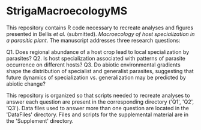 # StrigaMacroecologyMS
This repository contains R code necessary to recreate analyses and figures presented in Bellis *et al.* (submitted). *Macroecology of host specialization in a parasitic plant*. The manuscript addresses three research questions:

Q1. Does regional abundance of a host crop lead to local specialization by parasites? 
Q2. Is host specialization associated with patterns of parasite occurrence on different hosts?
Q3. Do abiotic environmental gradients shape the distribution of specialist and generalist parasites, suggesting that future dynamics of specialization vs. generalization may be predicted by abiotic change?

This repository is organized so that scripts needed to recreate analyses to answer each question are present in the corresponding directory ('Q1', 'Q2', 'Q3'). Data files used to answer more than one question are located in the 'DataFiles' directory. Files and scripts for the supplemental material are in the 'Supplement' directory.
